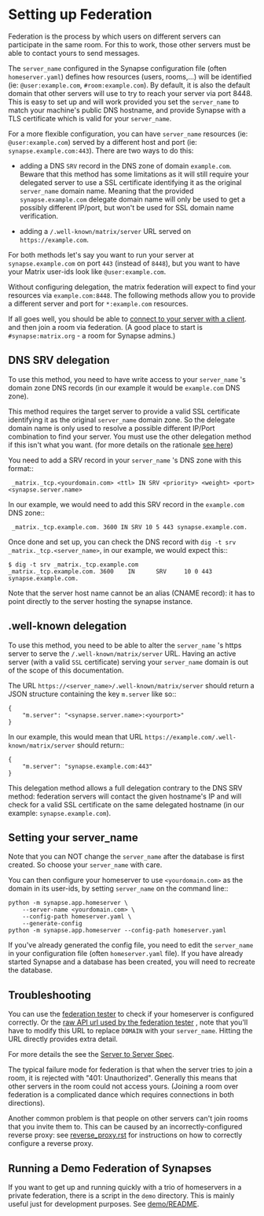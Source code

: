 Setting up Federation
=====================

Federation is the process by which users on different servers can participate
in the same room. For this to work, those other servers must be able to contact
yours to send messages.

The ``server_name`` configured in the Synapse configuration file (often
``homeserver.yaml``) defines how resources (users, rooms,...) will be
identified (ie: ``@user:example.com``, ``#room:example.com``). By
default, it is also the default domain that other servers will use to
try to reach your server via port 8448. This is easy to set
up and will work provided you set the ``server_name`` to match your
machine's public DNS hostname, and provide Synapse with a TLS certificate
which is valid for your ``server_name``.

For a more flexible configuration, you can have ``server_name``
resources (ie: ``@user:example.com``) served by a different host and
port (ie: ``synapse.example.com:443``). There are two ways to do this:

- adding a DNS ``SRV`` record in the DNS zone of domain
  ``example.com``. Beware that this method has some limitations as it
  will still require your delegated server to use a SSL certificate
  identifying it as the original ``server_name`` domain name. Meaning
  that the provided ``synapse.example.com`` delegate domain name will
  only be used to get a possibly different IP/port, but won't be used
  for SSL domain name verification.

- adding a ``/.well-known/matrix/server`` URL served on ``https://example.com``.

For both methods let's say you want to run your server at
``synapse.example.com`` on port ``443`` (instead of ``8448``), but you
want to have your Matrix user-ids look like ``@user:example.com``.

Without configuring delegation, the matrix federation will
expect to find your resources via ``example.com:8448``. The
following methods allow you to provide a different server and port for
``*:example.com`` resources.

If all goes well, you should be able to [connect to your server with a client](../README.rst#registering-a-new-user-from-a-client).
and then join a room via federation. (A good place to start is ``#synapse:matrix.org`` - a room for 
Synapse admins.)


DNS SRV delegation
------------------

To use this method, you need to have write access to your
``server_name`` 's domain zone DNS records (in our example it would be
``example.com`` DNS zone).

This method requires the target server to provide a
valid SSL certificate identifying it as the original ``server_name``
domain zone. So the delegate domain name is only used to resolve a possible 
different IP/Port combination to find your server. You must use the other 
delegation method if this isn't what you want. (for more details on the 
rationale [see here](https://github.com/matrix-org/matrix-doc/blob/master/proposals/1711-x509-for-federation.md#interaction-with-srv-records))

You need to add a SRV record in your ``server_name`` 's DNS zone with
this format::

     _matrix._tcp.<yourdomain.com> <ttl> IN SRV <priority> <weight> <port> <synapse.server.name>

In our example, we would need to add this SRV record in the
``example.com`` DNS zone::

     _matrix._tcp.example.com. 3600 IN SRV 10 5 443 synapse.example.com.


Once done and set up, you can check the DNS record with ``dig -t srv
_matrix._tcp.<server_name>``, in our example, we would expect this::

    $ dig -t srv _matrix._tcp.example.com
    _matrix._tcp.example.com. 3600    IN      SRV     10 0 443 synapse.example.com.

Note that the server host name cannot be an alias (CNAME record): it has to point
directly to the server hosting the synapse instance.


.well-known delegation
----------------------

To use this method, you need to be able to alter the
``server_name`` 's https server to serve the ``/.well-known/matrix/server`` 
URL. Having an active server (with a valid ``SSL`` certificate) serving your 
``server_name`` domain is out of the scope of this documentation.

The URL ``https://<server_name>/.well-known/matrix/server`` should
return a JSON structure containing the key ``m.server`` like so::

    {
	    "m.server": "<synapse.server.name>:<yourport>"
    }

In our example, this would mean that URL ``https://example.com/.well-known/matrix/server``
should return::

    {
	    "m.server": "synapse.example.com:443"
    }

This delegation method allows a full delegation contrary to the DNS SRV
method: federation servers will contact the given hostname's IP and
will check for a valid SSL certificate on the same delegated hostname (in our
example: ``synapse.example.com``).


Setting your server_name
------------------------

Note that you can NOT change the ``server_name`` after the database
is first created.  So choose your ``server_name`` with care.

You can then configure your homeserver to use ``<yourdomain.com>`` as the domain in
its user-ids, by setting ``server_name`` on the command line::

    python -m synapse.app.homeserver \
        --server-name <yourdomain.com> \
        --config-path homeserver.yaml \
        --generate-config
    python -m synapse.app.homeserver --config-path homeserver.yaml

If you've already generated the config file, you need to edit the ``server_name``
in your configuration file (often ``homeserver.yaml`` file). If you have 
already started Synapse and a database has been created, you will need to 
recreate the database.


Troubleshooting
---------------

You can use the [federation tester](
<https://matrix.org/federationtester>) to check if your homeserver is
configured correctly. Or the [raw API url used by the federation tester](https://matrix.org/federationtester/api/report?server_name=DOMAIN)
, note that you'll have to modify this URL to replace ``DOMAIN`` with your
``server_name``. Hitting the URL directly provides extra detail.

For more details the see the [Server to Server Spec](https://matrix.org/docs/spec/server_server/r0.1.1.html#resolving-server-names).

The typical failure mode for federation is that when the server tries to join 
a room, it is rejected with "401: Unauthorized". Generally this means that other
servers in the room could not access yours. (Joining a room over federation is 
a complicated dance which requires connections in both directions).

Another common problem is that people on other servers can't join rooms that
you invite them to. This can be caused by an incorrectly-configured reverse
proxy: see [reverse_proxy.rst](<reverse_proxy.rst>) for instructions on how to correctly
configure a reverse proxy.


Running a Demo Federation of Synapses
-------------------------------------

If you want to get up and running quickly with a trio of homeservers in a
private federation, there is a script in the ``demo`` directory. This is mainly
useful just for development purposes. See [demo/README](<../demo/README>).
